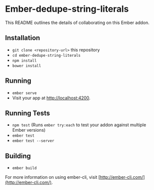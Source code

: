 # Ember-dedupe-string-literals

This README outlines the details of collaborating on this Ember addon.

## Installation

* `git clone <repository-url>` this repository
* `cd ember-dedupe-string-literals`
* `npm install`
* `bower install`

## Running

* `ember serve`
* Visit your app at [http://localhost:4200](http://localhost:4200).

## Running Tests

* `npm test` (Runs `ember try:each` to test your addon against multiple Ember versions)
* `ember test`
* `ember test --server`

## Building

* `ember build`

For more information on using ember-cli, visit [http://ember-cli.com/](http://ember-cli.com/).
